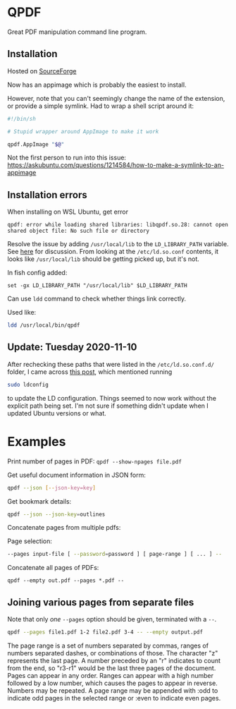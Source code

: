 # QPDF

Great PDF manipulation command line program.

## Installation

Hosted on [SourceForge](https://sourceforge.net/projects/qpdf/)

Now has an appimage which is probably the easiest to install.

However, note that you can't seemingly change the name of the extension,
or provide a simple symlink. Had to wrap a shell script around it:

```sh
#!/bin/sh

# Stupid wrapper around AppImage to make it work

qpdf.AppImage "$@"
```

Not the first person to run into this issue: <https://askubuntu.com/questions/1214584/how-to-make-a-symlink-to-an-appimage>

## Installation errors

When installing on WSL Ubuntu, get error

`qpdf: error while loading shared libraries: libqpdf.so.28: cannot open shared object file: No such file or directory`

Resolve the issue by adding `/usr/local/lib` to the `LD_LIBRARY_PATH`
variable. See [here](https://github.com/qpdf/qpdf/issues/175) for
discussion. From looking at the `/etc/ld.so.conf` contents, it looks
like `/usr/local/lib` should be getting picked up, but it's not.

In fish config added:

```
set -gx LD_LIBRARY_PATH "/usr/local/lib" $LD_LIBRARY_PATH
```

Can use `ldd` command to check whether things link correctly.

Used like:

```sh
ldd /usr/local/bin/qpdf
```

## Update: Tuesday 2020-11-10

After rechecking these paths that were listed in the
`/etc/ld.so.conf.d/` folder, I came across
[this post](https://stackoverflow.com/a/47929012/5932184), which
mentioned running

```sh
sudo ldconfig
```

to update the LD configuration. Things seemed to now work without the
explicit path being set. I'm not sure if something didn't update when I
updated Ubuntu versions or what.

# Examples

Print number of pages in PDF: `qpdf --show-npages file.pdf`

Get useful document information in JSON form:

```sh
qpdf --json [--json-key=key]
```

Get bookmark details:
```sh
qpdf --json --json-key=outlines
```

Concatenate pages from multiple pdfs:

Page selection:

```sh
--pages input-file [ --password=password ] [ page-range ] [ ... ] --
```

Concatenate all pages of PDFs:

```
qpdf --empty out.pdf --pages *.pdf --
```

## Joining various pages from separate files

Note that only *one* `--pages` option should be given, terminated with
a `--`.

```sh
qpdf --pages file1.pdf 1-2 file2.pdf 3-4 -- --empty output.pdf
```

The page range is a set of numbers separated by commas, ranges of
numbers separated dashes, or combinations of those.  The character
"z" represents the last page.  A number preceded by an "r" indicates
to count from the end, so "r3-r1" would be the last three pages of the
document.  Pages can appear in any order.  Ranges can appear with a
high number followed by a low number, which causes the pages to appear in
reverse.  Numbers may be repeated.  A page range may be appended with :odd
to indicate odd pages in the selected range or :even to indicate even
pages.

